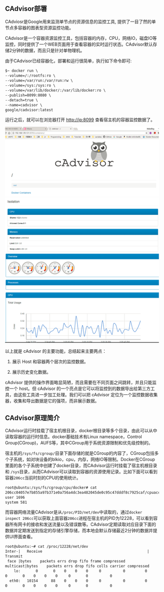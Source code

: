 ## CAdvisor部署

CAdviosr是Google用来监测单节点的资源信息的监控工具, 提供了一目了然的单节点多容器的图表型资源监控功能。

CAdvisor是一个容器资源监控工具，包括容器的内存，CPU，网络IO，磁盘IO等监控，同时提供了一个WEB页面用于查看容器的实时运行状态。CAdvisor默认存储2分钟的数据，而且只是针对单物理机。

由于CAdvisor已经容器化，部署和运行很简单，执行如下命令即可:

```
$~ docker run \
--volume=/:/rootfs:ro \
--volume=/var/run:/var/run:rw \
--volume=/sys:/sys:ro \
--volume=/var/lib/docker/:/var/lib/docker:ro \
--publish=8099:8080 \
--detach=true \
--name=cadvisor \
google/cadvisor:latest
```

运行之后，就可以在浏览器打开 [http://ip:8099](http://ip:8099) 查看宿主机的容器监控数据了。

![](/assets/Cadvisor1.png)![](/assets/Cadvisor2.png)![](/assets/Cadvisor3.png)

以上就是 cAdvisor 的主要功能，总结起来主要两点：

1. 展示 Host 和容器两个层次的监控数据。

2. 展示历史变化数据。

cAdvisor 提供的操作界面略显简陋，而且需要在不同页面之间跳转，并且只能监控一个 host。但 cAdvisor 的一个亮点是它可以将监控到的数据导出给第三方工具，由这些工具进一步加工处理。我们可以把 cAdvisor 定位为一个监控数据收集器，收集和导出数据是它的强项，而非展示数据。

## CAdvisor原理简介

CAdvisor运行时挂载了宿主机根目录，docker根目录等多个目录，由此可以从中读取容器的运行时信息。docker基础技术有Linux namespace，Control Group\(CGroup\)，AUFS等，其中CGroup用于系统资源限制和优先级控制的。

宿主机的`/sys/fs/cgroup/`目录下面存储的就是CGroup的内容了，CGroup包括多个子系统，如对块设备的blkio，cpu，内存，网络IO等限制。Docker在CGroup里面的各个子系统中创建了docker目录，而CAdvisor运行时挂载了宿主机根目录和 `/sys`目录，从而CAdvisor可以读取到容器的资源使用记录。比如下面可以看到容器`206cc`当前时刻的CPU的使用统计。

```
root@ubuntu:/sys/fs/cgroup/cpu/docker# cat 206cc04057e7b855a97b371e0a756a4dc3ea482045de0c95c47dddf8c7925caf/cpuacct.stat 
user 1696
system 581
```

而容器网络流量CAdvisor是从`/proc/PID/net/dev`中读取的，通过`docker inspect 206cc`可以获取上面容器`206cc`进程在宿主机的PID为12228，可以看到容器所有网卡的接收和发送流量以及错误数等。CAdvisor定期读取对应目录下面的数据并定期发送到指定的存储引擎存储，而本地会默认存储最近2分钟的数据并提供UI界面查看。

```
root@ubuntu:~# cat /proc/12228/net/dev
Inter-|   Receive                                                |  Transmit
 face |bytes    packets errs drop fifo frame compressed multicast|bytes    packets errs drop fifo colls carrier compressed
    lo:       0       0    0    0    0     0          0         0        0       0    0    0    0     0       0          0
  eth0:   10154      88    0    0    0     0          0         0        0       0    0    0    0     0       0          0
```



